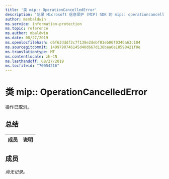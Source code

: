 ```yaml
---
title: '类 mip:: OperationCancelledError'
description: '记录 Microsoft 信息保护 (MIP) SDK 的 mip:: operationcancellederror 类。'
author: msmbaldwin
ms.service: information-protection
ms.topic: reference
ms.author: mbaldwin
ms.date: 08/27/2019
ms.openlocfilehash: d6f63dddf2c7f138e2debf01eb06f0346a63c104
ms.sourcegitcommit: 1499790746145d40d667d138baa6e18598421f0e
ms.translationtype: MT
ms.contentlocale: zh-CN
ms.lasthandoff: 08/27/2019
ms.locfileid: "70054216"
---
```

# <a name="class-mipoperationcancellederror"></a>类 mip:: OperationCancelledError 
操作已取消。
  
## <a name="summary"></a>总结
 成员                        | 说明                                
--------------------------------|---------------------------------------------
  
## <a name="members"></a>成员
_尚无记录。_
